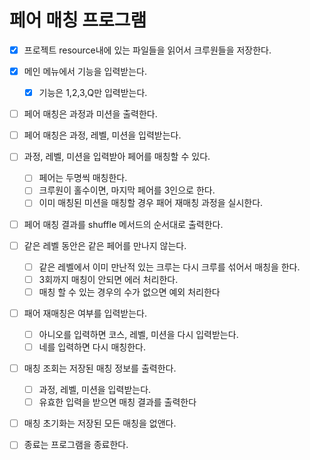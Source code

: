 # 페어 매칭 프로그램

- [x] 프로젝트 resource내에 있는 파일들을 읽어서 크루원들을 저장한다.

- [x] 메인 메뉴에서 기능을 입력받는다.

  - [x] 기능은 1,2,3,Q만 입력받는다.

- [ ] 페어 매칭은 과정과 미션을 출력한다.

- [ ] 페어 매칭은 과정, 레벨, 미션을 입력받는다.

- [ ] 과정, 레벨, 미션을 입력받아 페어를 매칭할 수 있다.

  - [ ] 페어는 두명씩 매칭한다.
  - [ ] 크루원이 홀수이면, 마지막 페어를 3인으로 한다.
  - [ ] 이미 매칭된 미션을 매칭할 경우 패어 재매칭 과정을 실시한다.

- [ ] 페어 매칭 결과를 shuffle 메서드의 순서대로 출력한다.

- [ ] 같은 레벨 동안은 같은 페어를 만나지 않는다.

  - [ ] 같은 레벨에서 이미 만난적 있는 크루는 다시 크루를 섞어서 매칭을 한다.
  - [ ] 3회까지 매칭이 안되면 에러 처리한다.
  - [ ] 매칭 할 수 있는 경우의 수가 없으면 예외 처리한다

- [ ] 패어 재매칭은 여부를 입력받는다.

  - [ ] 아니오를 입력하면 코스, 레벨, 미션을 다시 입력받는다.
  - [ ] 네를 입력하면 다시 매칭한다.

- [ ] 매칭 조회는 저장된 매칭 정보를 출력한다.

  - [ ] 과정, 레벨, 미션을 입력받는다.
  - [ ] 유효한 입력을 받으면 매칭 결과를 출력한다

- [ ] 매칭 초기화는 저장된 모든 매칭을 없앤다.

- [ ] 종료는 프로그램을 종료한다.

  